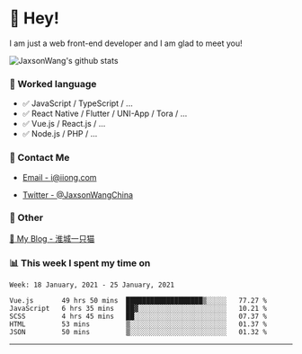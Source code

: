 # 👋 Hey!

I am just a web front-end developer and I am glad to meet you!

![JaxsonWang's github stats](https://github-readme-stats.vercel.app/api?username=JaxsonWang&&show_icons=true&&title_color=1abc9c&&icon_color=1abc9c)


### 📝 Worked language

- ✅ JavaScript / TypeScript / ...
- ✅ React Native / Flutter / UNI-App / Tora / ...
- ✅ Vue.js / React.js / ...
- ✅ Node.js / PHP / ...

### 📮 Contact Me

- [Email - i@iiong.com](mailto:i@iiong.com)

- [Twitter - @JaxsonWangChina](https://twitter.com/JaxsonWangChina)

### 🤪 Other

[📌 My Blog - 淮城一只猫](https://iiong.com)

### 📊 This week I spent my time on

<!--START_SECTION:waka-->
```text
Week: 18 January, 2021 - 25 January, 2021

Vue.js       49 hrs 50 mins  ███████████████████▒░░░░░   77.27 % 
JavaScript   6 hrs 35 mins   ██▓░░░░░░░░░░░░░░░░░░░░░░   10.21 % 
SCSS         4 hrs 45 mins   ██░░░░░░░░░░░░░░░░░░░░░░░   07.37 % 
HTML         53 mins         ▒░░░░░░░░░░░░░░░░░░░░░░░░   01.37 % 
JSON         50 mins         ▒░░░░░░░░░░░░░░░░░░░░░░░░   01.32 % 
```
<!--END_SECTION:waka-->

---
